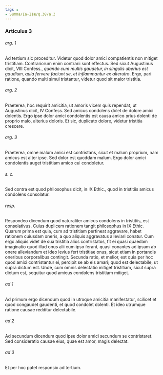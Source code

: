 ```yaml
---
tags : 
- Summa/Ia-IIæ/q.38/a.3
---
```


### Articulus 3

###### arg. 1
Ad tertium sic proceditur. Videtur quod dolor amici compatientis non mitiget tristitiam. Contrariorum enim contrarii sunt effectus. Sed sicut Augustinus dicit, VIII Confess., *quando cum multis gaudetur, in singulis uberius est gaudium, quia fervere faciunt se, et inflammantur ex alterutro*. Ergo, pari ratione, quando multi simul tristantur, videtur quod sit maior tristitia.

###### arg. 2
Praeterea, hoc requirit amicitia, ut amoris vicem quis rependat, ut Augustinus dicit, IV Confess. Sed amicus condolens dolet de dolore amici dolentis. Ergo ipse dolor amici condolentis est causa amico prius dolenti de proprio malo, alterius doloris. Et sic, duplicato dolore, videtur tristitia crescere.

###### arg. 3
Praeterea, omne malum amici est contristans, sicut et malum proprium, nam amicus est alter ipse. Sed dolor est quoddam malum. Ergo dolor amici condolentis auget tristitiam amico cui condoletur.

###### s. c.
Sed contra est quod philosophus dicit, in IX Ethic., quod in tristitiis amicus condolens consolatur.

###### resp.
Respondeo dicendum quod naturaliter amicus condolens in tristitiis, est consolativus. Cuius duplicem rationem tangit philosophus in IX Ethic. Quarum prima est quia, cum ad tristitiam pertineat aggravare, habet rationem cuiusdam oneris, a quo aliquis aggravatus alleviari conatur. Cum ergo aliquis videt de sua tristitia alios contristatos, fit ei quasi quaedam imaginatio quod illud onus alii cum ipso ferant, quasi conantes ad ipsum ab onere alleviandum et ideo levius fert tristitiae onus, sicut etiam in portandis oneribus corporalibus contingit. Secunda ratio, et melior, est quia per hoc quod amici contristantur ei, percipit se ab eis amari; quod est delectabile, ut supra dictum est. Unde, cum omnis delectatio mitiget tristitiam, sicut supra dictum est, sequitur quod amicus condolens tristitiam mitiget.

###### ad 1
Ad primum ergo dicendum quod in utroque amicitia manifestatur, scilicet et quod congaudet gaudenti, et quod condolet dolenti. Et ideo utrumque ratione causae redditur delectabile.

###### ad 2
Ad secundum dicendum quod ipse dolor amici secundum se contristaret. Sed consideratio causae eius, quae est amor, magis delectat.

###### ad 3
Et per hoc patet responsio ad tertium.

